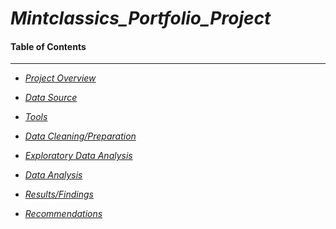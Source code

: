# *Mintclassics_Portfolio_Project*


#### Table of Contents


---------------------
                        

-  *[Project Overview](#Project_Overview)*
  

-  *[Data Source](#Data_Source)*
  

-  *[Tools](#Tools)*
  

-  *[Data Cleaning/Preparation](#Data_Cleaning/Preparation)*
  

-  *[Exploratory Data Analysis](#Exploration_Data_Analysis)*
  

-  *[Data Analysis](#Data_Analysis)*
  

-  *[Results/Findings](#Results/Findings)*
  

-  *[Recommendations](#Recommendations)*

